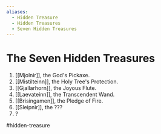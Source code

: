 ```yaml
---
aliases:
  - Hidden Treasure
  - Hidden Treasures
  - Seven Hidden Treasures
---
```

# The Seven Hidden Treasures
1. [[Mjolnir]], the God's Pickaxe.
2. [[Mistilteinn]], the Holy Tree's Protection.
3. [[Gjallarhorn]], the Joyous Flute.
4. [[Laevateinn]], the Transcendent Wand.
5. [[Brisingamen]], the Pledge of Fire.
6. [[Sleipnir]], the ???
7. ?

#hidden-treasure 